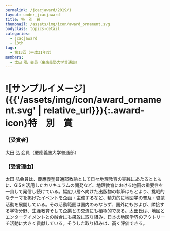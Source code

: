 ```yaml
---
permalink: /jcacjaward/2019/1
layout: under_jcacjaward
title: 特　別　賞
thumbnail: /assets/img/icon/award_ornament.svg
bodyclass: topics-detail
categories:
  - jcacjaward
  - 13th
tags:
  - 第13回（平成31年度）
members:
  - 太田 弘 会員（慶應義塾大学普通部）
---
```


# ![サンプルイメージ]({{'/assets/img/icon/award_ornament.svg' | relative_url}}){:.award-icon}特　別　賞

### 【受賞者】

太田 弘 会員（慶應義塾大学普通部）

### 【受賞理由】

太田 弘会員は、慶應義塾普通部教諭として日々地理教育の実践にあたるとともに、GISを活用したカリキュラムの開発など、地理教育における地図の重要性を一貫して発信し続けている。幅広い層へ向けた出版物の執筆はもとより、挑戦的なテーマを掲げたイベントを企画・主催するなど、精力的に地図学の普及・啓蒙活動を展開している。その活動範囲は国内のみならず、国外にもおよび、隣接する学術分野、生涯教育そして企業との交流にも積極的である。太田氏は、地図とエンターテイメントとの融合にも果敢に取り組み、日本の地図学界のアウトリーチ活動に大きく貢献している。そうした取り組みは、高く評価できる。

